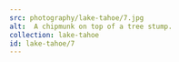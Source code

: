 ```yaml
---
src: photography/lake-tahoe/7.jpg
alt:  A chipmunk on top of a tree stump.
collection: lake-tahoe
id: lake-tahoe/7
---
```

